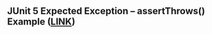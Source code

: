 ## JUnit 5 Expected Exception – assertThrows() Example ([LINK](https://howtodoinjava.com/junit5/expected-exception-example/))
